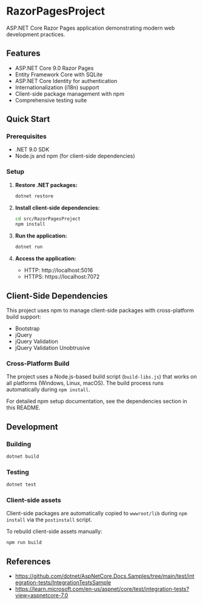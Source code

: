 # RazorPagesProject

ASP.NET Core Razor Pages application demonstrating modern web development practices.

## Features

* ASP.NET Core 9.0 Razor Pages
* Entity Framework Core with SQLite
* ASP.NET Core Identity for authentication
* Internationalization (i18n) support
* Client-side package management with npm
* Comprehensive testing suite

## Quick Start

### Prerequisites

- .NET 9.0 SDK
- Node.js and npm (for client-side dependencies)

### Setup

1. **Restore .NET packages:**
   ```bash
   dotnet restore
   ```

2. **Install client-side dependencies:**
   ```bash
   cd src/RazorPagesProject
   npm install
   ```

3. **Run the application:**
   ```bash
   dotnet run
   ```

4. **Access the application:**
   - HTTP: http://localhost:5016
   - HTTPS: https://localhost:7072

## Client-Side Dependencies

This project uses npm to manage client-side packages with cross-platform build support:

- Bootstrap
- jQuery
- jQuery Validation
- jQuery Validation Unobtrusive

### Cross-Platform Build

The project uses a Node.js-based build script (`build-libs.js`) that works on all platforms (Windows, Linux, macOS). The build process runs automatically during `npm install`.

For detailed npm setup documentation, see the dependencies section in this README.

## Development

### Building

```bash
dotnet build
```

### Testing

```bash
dotnet test
```

### Client-side assets

Client-side packages are automatically copied to `wwwroot/lib` during `npm install` via the `postinstall` script.

To rebuild client-side assets manually:

```bash
npm run build
```

## References

* https://github.com/dotnet/AspNetCore.Docs.Samples/tree/main/test/integration-tests/IntegrationTestsSample
* https://learn.microsoft.com/en-us/aspnet/core/test/integration-tests?view=aspnetcore-7.0

